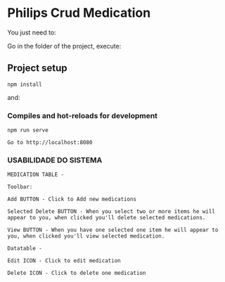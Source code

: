 # Philips Crud Medication

You just need to:

Go in the folder of the project, execute: 

## Project setup
```
npm install
```

and:

### Compiles and hot-reloads for development
```
npm run serve

Go to http://localhost:8080

```
### USABILIDADE DO SISTEMA

```
MEDICATION TABLE - 

Toolbar:

Add BUTTON - Click to Add new medications

Selected Delete BUTTON - When you select two or more items he will appear to you, when clicked you'll delete selected medications. 

View BUTTON - When you have one selected one item he will appear to you, when clicked you'll view selected medication.

Datatable -

Edit ICON - Click to edit medication

Delete ICON - Click to delete one medication
```
